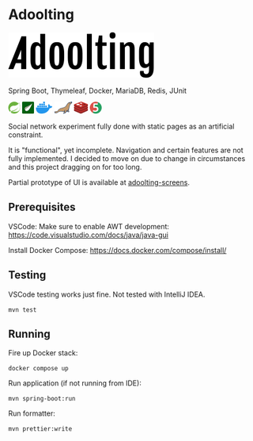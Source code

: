 # Adoolting

![](./src/main/resources/logo.svg)

Spring Boot, Thymeleaf, Docker, MariaDB, Redis, JUnit

[![](./src/main/resources/readme/spring.png)](https://spring.io/)
[![](./src/main/resources/readme/thymeleaf.png)](https://www.thymeleaf.org/)
[![](./src/main/resources/readme/docker-icon.png)](https://www.docker.com/)
[![](./src/main/resources/readme/mariadb-icon.png)](https://mariadb.org/)
[![](./src/main/resources/readme/redis.png)](https://redis.io/)
[![](./src/main/resources/readme/junit5.png)](https://junit.org/junit5/)

Social network experiment fully done with static pages as an artificial constraint.

It is "functional", yet incomplete. Navigation and certain features are not fully implemented. I decided to move on due to change in circumstances and this project dragging on for too long.

Partial prototype of UI is available at [adoolting-screens](https://github.com/jmmedina00/adoolting-screens).

## Prerequisites

VSCode: Make sure to enable AWT development: https://code.visualstudio.com/docs/java/java-gui

Install Docker Compose: https://docs.docker.com/compose/install/

## Testing

VSCode testing works just fine. Not tested with IntelliJ IDEA.

```
mvn test
```

## Running

Fire up Docker stack:

```
docker compose up
```

Run application (if not running from IDE):

```
mvn spring-boot:run
```

Run formatter:

```
mvn prettier:write
```
